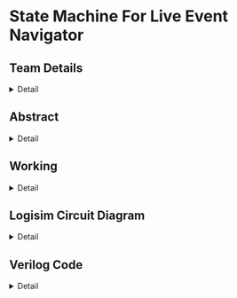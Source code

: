 # State Machine For Live Event Navigator

<!--First section-->
## Team Details
<details>
  <summary>Detail</summary>
  > Semester : 3rd Sem B.Tech CSE
  > Section : S2
  > Member-1 : 231CS216 , Bade V N R Mahi Tejesh Reddy , badevnrmahitejeshreddy.231cs216@nitk.edu.in , 7013345751
  > Member-2 : 231CS220 , Desu Sai Chaitanya , saichaitanya.231cs220@nitk.edu.in , 8801446295
  > Member-3 : 231CS230 , Lava Kumar Tentu , lavakumartentu.231cs230@nitk.edu.in , 8897806522
</details>

## Abstract
<details>
  <summary>Detail</summary>
  Your team details go here
</details>

## Working
<details>
  <summary>Detail</summary>
  Your team details go here
</details>

## Logisim Circuit Diagram
<details>
  <summary>Detail</summary>
  Your team details go here
</details>

## Verilog Code
<details>
  <summary>Detail</summary>
  Your team details go here
</details>
